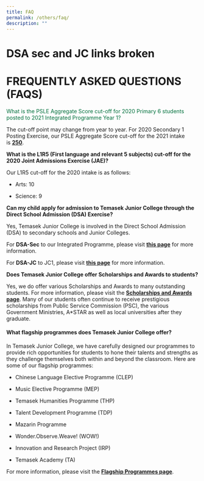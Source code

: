 ```yaml
---
title: FAQ
permalink: /others/faq/
description: ""
---
```

# DSA sec and JC links broken
# FREQUENTLY ASKED QUESTIONS (FAQS)

<span style="color:rgb(0, 112, 60)">What is the PSLE Aggregate Score cut-off for 2020 Primary 6 students posted to 2021 Integrated Programme Year 1?</span>
	
The cut-off point may change from year to year. For 2020 Secondary 1 Posting Exercise, our PSLE Aggregate Score cut-off for the 2021 intake is <b><u>250</u></b>.
	
**What is the L1R5 (First language and relevant 5 subjects) cut-off for the 2020 Joint Admissions Exercise (JAE)?**

Our L1R5 cut-off for the 2020 intake is as follows:   

*   Arts: 10   
    
*   Science: 9   
  
**Can my child apply for admission to Temasek Junior College through the Direct School Admission (DSA) Exercise?** 

Yes, Temasek Junior College is involved in the Direct School Admission (DSA) to secondary schools and Junior Colleges.  

For **DSA-Sec** to our Integrated Programme, please visit **[this page](/admissions/ip-year-1-dsa-sec)** for more information. 

For **DSA-JC** to JC1, please visit **[this page](/admissions/jc-year-1-dsa-jc)** for more information.   
  

**Does Temasek Junior College offer Scholarships and Awards to students?**

Yes, we do offer various Scholarships and Awards to many outstanding students. For more information, please visit the **[Scholarships and Awards page](/admissions/scholarships-n-awards)**. Many of our students often continue to receive prestigious scholarships from Public Service Commission (PSC), the various Government Ministries, A\*STAR as well as local universities after they graduate. 

  

  

#### What flagship programmes does Temasek Junior College offer? 

  

In Temasek Junior College, we have carefully designed our programmes to provide rich opportunities for students to hone their talents and strengths as they challenge themselves both within and beyond the classroom. Here are some of our flagship programmes:   

  

*   Chinese Language Elective Programme (CLEP) 
*   Music Elective Programme (MEP)   
    
*   Temasek Humanities Programme (THP)
*   Talent Development Programme (TDP)
*   Mazarin Programme   
    
*   Wonder.Observe.Weave! (WOW!)   
    
*   Innovation and Research Project (IRP)
*   Temasek Academy (TA)   
    

  

For more information, please visit the **[Flagship Programmes page](https://www.temasekjc.moe.edu.sg/flagship-programmes)**.